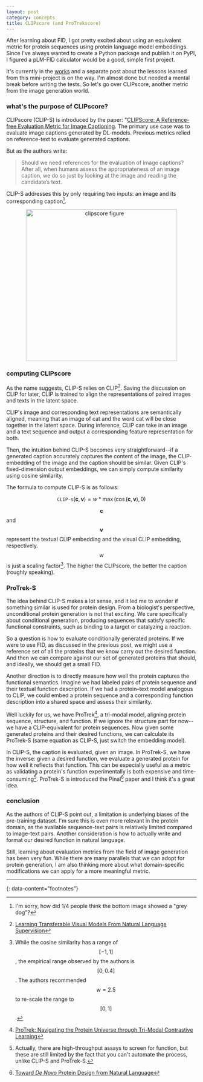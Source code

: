 ```yaml
---
layout: post
category: concepts
title: CLIPscore (and ProTrekscore)
---
```


After learning about FID, I got pretty excited about using an equivalent metric for protein sequences using protein language model embeddings. Since I've always wanted to create a Python package and publish it on PyPI, I figured a pLM-FID calculator would be a good, simple first project. 

It's currently in the [works](https://github.com/young-su-ko/plm-fid) and a separate post about the lessons learned from this mini-project is on the way. I'm almost done but needed a mental break before writing the tests. So let's go over CLIPscore, another metric from the image generation world.

### what's the purpose of CLIPscore?
CLIPscore (CLIP-S) is introduced by the paper: "[CLIPScore: A Reference-free Evaluation Metric for Image Captioning](https://arxiv.org/pdf/2104.08718). The primary use case was to evaluate image captions generated by DL-models. Previous metrics relied on reference-text to evaluate generated captions. 

But as the authors write:
>Should we need references for the evaluation of image captions? After all, when humans assess the appropriateness of an image caption, we do so just by looking at the image and reading the candidate’s text.

CLIP-S addresses this by only requiring two inputs: an image and its corresponding caption[^1].

<p align="center">
<img src="{{ site.baseurl }}/assets/images/2025-07-15-clipscore/figure1-narrow-v1.png" alt="clipscore figure" height="400">
</p>

### computing CLIPscore
As the name suggests, CLIP-S relies on CLIP[^2]. Saving the discussion on CLIP for later, CLIP is trained to align the representations of paired images and texts in the latent space. 

CLIP's image and corresponding text representations are semantically aligned, meaning that an image of cat and the word cat will be close together in the latent space. During inference, CLIP can take in an image and a text sequence and output a corresponding feature representation for both.

Then, the intuition behind CLIP-S becomes very straightforward--if a generated caption accurately captures the content of the image, the CLIP-embedding of the image and the caption should be similar. Given CLIP's fixed-dimension output embeddings, we can simply compute similarity using cosine similarity.

The formula to compute CLIP-S is as follows:

$$
\texttt{CLIP-s}(\mathbf{c}, \mathbf{v}) = w * \max (\cos(\mathbf{c},\mathbf{v}), 0)
$$

$$\mathbf{c}$$ and $$\mathbf{v}$$ represent the textual CLIP embedding and the visual CLIP embedding, respectively. $$w$$ is just a scaling factor[^3]. The higher the CLIPscore, the better the caption (roughly speaking).

### ProTrek-S
The idea behind CLIP-S makes a lot sense, and it led me to wonder if something similar is used for protein design. From a biologist's perspective, unconditional protein generation is not that exciting. We care specifically about conditional generation, producing sequences that satisfy specific functional constraints, such as binding to a target or catalyzing a reaction.

So a question is how to evaluate conditionally generated proteins. If we were to use FID, as discussed in the previous post, we might use a reference set of all the proteins that we know carry out the desired function. And then we can compare against our set of generated proteins that should, and ideally, we should get a small FID.

Another direction is to directly measure how well the protein captures the functional semantics. Imagine we had labeled pairs of protein sequence and their textual function description. If we had a protein–text model analogous to CLIP, we could embed a protein sequence and a corresponding function description into a shared space and assess their similarity.

Well luckily for us, we have ProTrek[^4], a tri-modal model, aligning protein sequence, structure, and function. If we ignore the structure part for now--we have a CLIP-equivalent for protein sequences. Now given some generated proteins and their desired functions, we can calculate its ProTrek-S (same equation as CLIP-S, just switch the embedding model). 

In CLIP-S, the caption is evaluated, given an image. In ProTrek-S, we have the inverse: given a desired function, we evaluate a generated protein for how well it reflects that function. This can be especially useful as a metric as validating a protein's function experimentally is both expensive and time-consuming[^5]. ProTrek-S is introduced the Pinal[^6] paper and I think it's a great idea.


### conclusion
As the authors of CLIP-S point out, a limitation is underlying biases of the pre-training dataset. I'm sure this is even more relevant in the protein domain, as the available sequence-text pairs is relatively limited compared to image-text pairs. Another consideration is how to actually write and format our desired function in natural language. 

Still, learning about evaluation metrics from the field of image generation has been very fun. While there are many parallels that we can adopt for protein generation, I am also thinking more about what domain-specific modifications we can apply for a more meaningful metric.

---
{: data-content="footnotes"}
[^1]: I'm sorry, how did 1/4 people think the bottom image showed a "grey dog"?
[^2]: [Learning Transferable Visual Models From Natural Language Supervision](https://arxiv.org/abs/2103.00020)
[^3]: While the cosine similarity has a range of $$[-1,1]$$, the empirical range observed by the authors is $$[0,0.4]$$. The authors recommended $$w=2.5$$ to re-scale the range to $$[0,1]$$.
[^4]: [ProTrek: Navigating the Protein Universe through Tri-Modal Contrastive Learning](https://www.biorxiv.org/content/10.1101/2024.05.30.596740v2)
[^5]: Actually, there are high-throughput assays to screen for function, but these are still limited by the fact that you can't automate the process, unlike CLIP-S and ProTrek-S.
[^6]: [Toward *De Novo* Protein Design from Natural Language](https://www.biorxiv.org/content/10.1101/2024.08.01.606258v5.full.pdf)